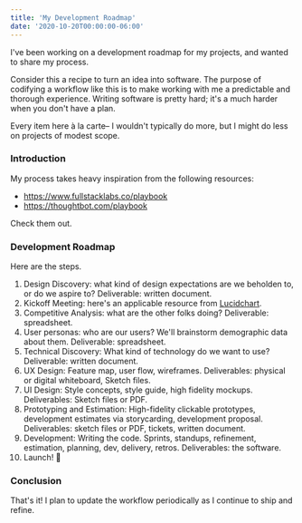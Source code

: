 ```yaml
---
title: 'My Development Roadmap'
date: '2020-10-20T00:00:00-06:00'
---
```


I've been working on a development roadmap for my projects, and wanted to share
my process.

Consider this a recipe to turn an idea into software. The purpose of codifying
a workflow like this is to make working with me a predictable and thorough
experience. Writing software is pretty hard; it's a much harder when you don't
have a plan.

Every item here à la carte– I wouldn't typically do more, but I might do less
on projects of modest scope.

### Introduction

My process takes heavy inspiration from the following resources:

- https://www.fullstacklabs.co/playbook
- https://thoughtbot.com/playbook

Check them out.

### Development Roadmap

Here are the steps.

1. Design Discovery: what kind of design expectations are we beholden to, or do we aspire to? Deliverable: written document.
2. Kickoff Meeting: here's an applicable resource from [Lucidchart](https://www.lucidchart.com/blog/kickoff-meeting-agenda).
3. Competitive Analysis: what are the other folks doing? Deliverable: spreadsheet.
4. User personas: who are our users? We'll brainstorm demographic data about them. Deliverable: spreadsheet.
5. Technical Discovery: What kind of technology do we want to use? Deliverable: written document.
6. UX Design: Feature map, user flow, wireframes. Deliverables: physical or digital whiteboard, Sketch files.
7. UI Design: Style concepts, style guide, high fidelity mockups. Deliverables: Sketch files or PDF.
8. Prototyping and Estimation: High-fidelity clickable prototypes, development estimates via storycarding, development proposal. Deliverables: sketch files or PDF, tickets, written document.
9. Development: Writing the code. Sprints, standups, refinement, estimation, planning, dev, delivery, retros. Deliverables: the software.
10. Launch! 🚀


### Conclusion

That's it! I plan to update the workflow periodically as I continue to ship and
refine.
